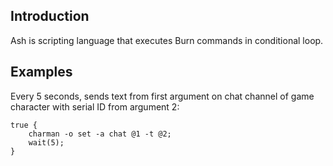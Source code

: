 ## Introduction
Ash is scripting language that executes Burn commands in conditional loop.

## Examples
Every 5 seconds, sends text from first argument on chat channel of game character with serial ID from argument 2:
```
true {
    charman -o set -a chat @1 -t @2;
    wait(5);
}
```